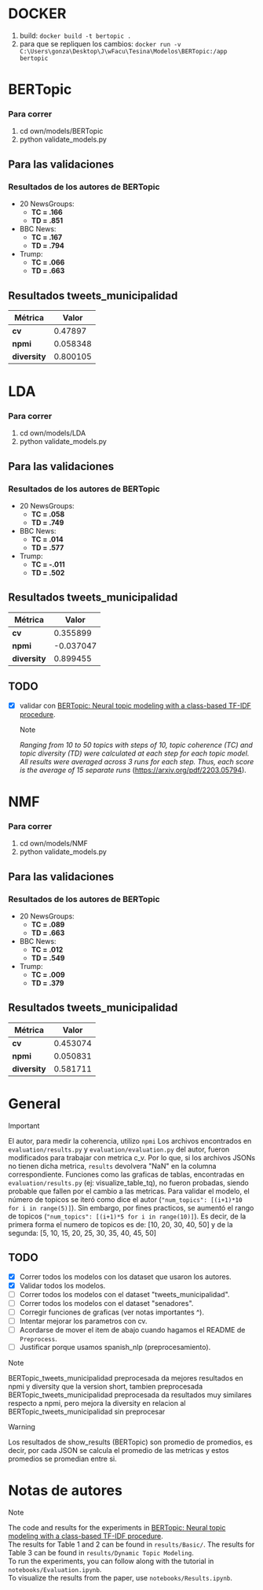 # DOCKER
1. build: `docker build -t bertopic .`
2. para que se repliquen los cambios: `docker run -v C:\Users\gonza\Desktop\J\wFacu\Tesina\Modelos\BERTopic:/app bertopic`

# BERTopic
### Para correr
1. cd own/models/BERTopic
2. python validate_models.py

## Para las validaciones 
### Resultados de los autores de BERTopic
- 20 NewsGroups: 
    - **TC = .166**
    - **TD = .851**
- BBC News: 
    - **TC = .167**
    - **TD = .794**
- Trump: 
    - **TC = .066**
    - **TD = .663**

## Resultados tweets_municipalidad
| Métrica       | Valor    |
|---------------|----------|
| **cv**        | 0.47897  |
| **npmi**      | 0.058348 |
| **diversity** | 0.800105 |

# LDA
### Para correr
1. cd own/models/LDA
2. python validate_models.py

## Para las validaciones 
### Resultados de los autores de BERTopic
- 20 NewsGroups: 
    - **TC = .058**
    - **TD = .749**
- BBC News: 
    - **TC = .014**
    - **TD = .577**
- Trump: 
    - **TC = -.011**
    - **TD = .502**

## Resultados tweets_municipalidad
| Métrica       | Valor    |
|---------------|----------|
| **cv**        | 0.355899 |
| **npmi**      |-0.037047 |
| **diversity** | 0.899455 |

## TODO
- [x] validar con [BERTopic: Neural topic modeling with a class-based TF-IDF procedure](https://arxiv.org/pdf/2203.05794).
    >[!NOTE]
    *Ranging from 10 to 50 topics with steps of 10, topic coherence (TC) and topic diversity (TD) were calculated at each step for each topic model. All results were averaged across 3 runs for each step. Thus, each score is the average of 15 separate runs* (https://arxiv.org/pdf/2203.05794).

# NMF
### Para correr
1. cd own/models/NMF
2. python validate_models.py

## Para las validaciones 
### Resultados de los autores de BERTopic
- 20 NewsGroups: 
    - **TC = .089**
    - **TD = .663**
- BBC News: 
    - **TC = .012**
    - **TD = .549**
- Trump: 
    - **TC = .009**
    - **TD = .379**

## Resultados tweets_municipalidad
| Métrica       | Valor    |
|---------------|----------|
| **cv**        | 0.453074 |
| **npmi**      | 0.050831 |
| **diversity** | 0.581711 |

# General
> [!IMPORTANT]
> El autor, para medir la coherencia, utilizo `npmi`
> Los archivos encontrados en `evaluation/results.py` y `evaluation/evaluation.py` del autor, fueron modificados para trabajar con metrica c_v. Por lo que, si los archivos JSONs no tienen dicha metrica, `results` devolvera "NaN" en la columna correspondiente.
> Funciones como las graficas de tablas, encontradas en `evaluation/results.py` (ej: visualize_table_tq), no fueron probadas, siendo probable que fallen por el cambio a las metricas.
> Para validar el modelo, el número de topicos se iteró como dice el autor (`"num_topics": [(i+1)*10 for i in range(5)]`). Sin embargo, por fines practicos, se aumentó el rango de topicos (`"num_topics": [(i+1)*5 for i in range(10)]`). Es decir, de la primera forma el numero de topicos es de: [10, 20, 30, 40, 50] y de la segunda: [5, 10, 15, 20, 25, 30, 35, 40, 45, 50]

## TODO
- [x] Correr todos los modelos con los dataset que usaron los autores.
- [x] Validar todos los modelos.
- [ ] Correr todos los modelos con el dataset "tweets_municipalidad".
- [ ] Correr todos los modelos con el dataset "senadores".
- [ ] Corregir funciones de graficas (ver notas importantes ^).
- [ ] Intentar mejorar los parametros con cv.
- [ ] Acordarse de mover el item de abajo cuando hagamos el README de `Preprocess`.
- [ ] Justificar porque usamos spanish_nlp (preprocesamiento).

> [!NOTE]
> BERTopic_tweets_municipalidad preprocesada da mejores resultados en npmi y diversity que la version short, tambien preprocesada
> BERTopic_tweets_municipalidad preprocesada da resultados muy similares respecto a npmi, pero mejora la diversity en relacion al BERTopic_tweets_municipalidad sin preprocesar

> [!WARNING]
> Los resultados de show_results (BERTopic) son promedio de promedios, es decir, por cada JSON se calcula el promedio de las metricas y estos promedios se promedian entre si.

# Notas de autores
> [!NOTE]
> The code and results for the experiments in [BERTopic: Neural topic modeling with a class-based TF-IDF procedure](http://arxiv.org/abs/2203.05794).<br>
> The results for Table 1 and 2 can be found in `results/Basic/`. The results for Table 3 can be found in `results/Dynamic Topic Modeling`.<br>
> To run the experiments, you can follow along with the tutorial in `notebooks/Evaluation.ipynb`. <br>
> To visualize the results from the paper, use `notebooks/Results.ipynb`.<br>